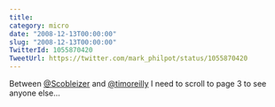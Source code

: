 ```yaml
---
title: 
category: micro
date: "2008-12-13T00:00:00"
slug: "2008-12-13T00:00:00"
TwitterId: 1055870420
TweetUrl: https://twitter.com/mark_philpot/status/1055870420
---
```


Between [@Scobleizer](https://twitter.com/Scobleizer) and
[@timoreilly](https://twitter.com/timoreilly) I need to scroll to page 3 to see
anyone else...
